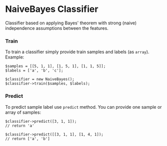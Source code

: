 # NaiveBayes Classifier

Classifier based on applying Bayes' theorem with strong (naive) independence assumptions between the features.

### Train

To train a classifier simply provide train samples and labels (as `array`). Example:

```
$samples = [[5, 1, 1], [1, 5, 1], [1, 1, 5]];
$labels = ['a', 'b', 'c'];

$classifier = new NaiveBayes();
$classifier->train($samples, $labels);
```

### Predict

To predict sample label use `predict` method. You can provide one sample or array of samples:

```
$classifier->predict([3, 1, 1]);
// return 'a'

$classifier->predict([[3, 1, 1], [1, 4, 1]);
// return ['a', 'b']
```
